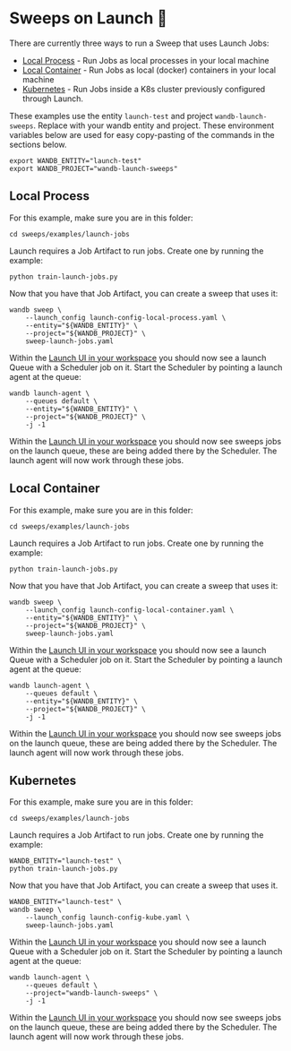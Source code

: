 # Sweeps on Launch 🚀

There are currently three ways to run a Sweep that uses Launch Jobs:

- [Local Process](#local-process) - Run Jobs as local processes in your local machine
- [Local Container](#local-container) - Run Jobs as local (docker) containers in your local machine
- [Kubernetes](#kubernetes) - Run Jobs inside a K8s cluster previously configured through Launch.

These examples use the entity `launch-test` and project `wandb-launch-sweeps`. Replace with your wandb entity and project. These environment variables below are used for easy copy-pasting of the commands in the sections below.

```
export WANDB_ENTITY="launch-test"
export WANDB_PROJECT="wandb-launch-sweeps"
```

## Local Process

For this example, make sure you are in this folder:

```
cd sweeps/examples/launch-jobs
```

Launch requires a Job Artifact to run jobs. Create one by running the example:

```
python train-launch-jobs.py
```

Now that you have that Job Artifact, you can create a sweep that uses it:

```
wandb sweep \
    --launch_config launch-config-local-process.yaml \
    --entity="${WANDB_ENTITY}" \
    --project="${WANDB_PROJECT}" \
    sweep-launch-jobs.yaml
```

Within the [Launch UI in your workspace](https://wandb.ai/wandb/launch-welcome/launch) you should now see a launch Queue with a Scheduler job on it. Start the Scheduler by pointing a launch agent at the queue:

```
wandb launch-agent \
    --queues default \
    --entity="${WANDB_ENTITY}" \
    --project="${WANDB_PROJECT}" \
    -j -1
```

Within the [Launch UI in your workspace](https://wandb.ai/wandb/launch-welcome/launch) you should now see sweeps jobs on the launch queue, these are being added there by the Scheduler. The launch agent will now work through these jobs.

## Local Container

For this example, make sure you are in this folder:

```
cd sweeps/examples/launch-jobs
```

Launch requires a Job Artifact to run jobs. Create one by running the example:

```
python train-launch-jobs.py
```

Now that you have that Job Artifact, you can create a sweep that uses it:

```
wandb sweep \
    --launch_config launch-config-local-container.yaml \
    --entity="${WANDB_ENTITY}" \
    --project="${WANDB_PROJECT}" \
    sweep-launch-jobs.yaml
```

Within the [Launch UI in your workspace](https://wandb.ai/wandb/launch-welcome/launch) you should now see a launch Queue with a Scheduler job on it. Start the Scheduler by pointing a launch agent at the queue:

```
wandb launch-agent \
    --queues default \
    --entity="${WANDB_ENTITY}" \
    --project="${WANDB_PROJECT}" \
    -j -1
```

Within the [Launch UI in your workspace](https://wandb.ai/wandb/launch-welcome/launch) you should now see sweeps jobs on the launch queue, these are being added there by the Scheduler. The launch agent will now work through these jobs.

## Kubernetes

For this example, make sure you are in this folder:

```
cd sweeps/examples/launch-jobs
```

Launch requires a Job Artifact to run jobs. Create one by running the example:

```
WANDB_ENTITY="launch-test" \
python train-launch-jobs.py
```

Now that you have that Job Artifact, you can create a sweep that uses it.

```
WANDB_ENTITY="launch-test" \
wandb sweep \
    --launch_config launch-config-kube.yaml \
    sweep-launch-jobs.yaml
```

Within the [Launch UI in your workspace](https://wandb.ai/wandb/launch-welcome/launch) you should now see a launch Queue with a Scheduler job on it. Start the Scheduler by pointing a launch agent at the queue:

```
wandb launch-agent \
    --queues default \
    --project="wandb-launch-sweeps" \
    -j -1
```

Within the [Launch UI in your workspace](https://wandb.ai/wandb/launch-welcome/launch) you should now see sweeps jobs on the launch queue, these are being added there by the Scheduler. The launch agent will now work through these jobs.
